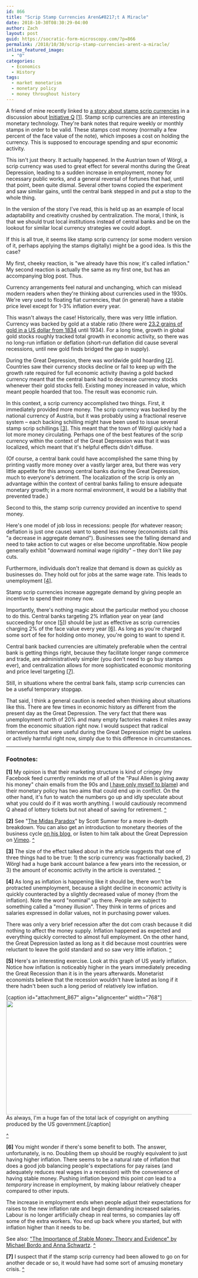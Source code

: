 ```yaml
---
id: 866
title: "Scrip Stamp Currencies Aren&#8217;t A Miracle"
date: 2018-10-30T08:30:29-04:00
author: Zach
layout: post
guid: https://socratic-form-microscopy.com/?p=866
permalink: /2018/10/30/scrip-stamp-currencies-arent-a-miracle/
inline_featured_image:
  - "0"
categories:
  - Economics
  - History
tags:
  - market monetarism
  - monetary policy
  - money throughout history
---
```


A friend of mine recently linked to <a href="http://www.lietaer.com/2010/03/the-worgl-experiment/?fbclid=IwAR3GHNpaerTEd2z5lOqPdRnpzdrxMbACwBNImg-1G9LWcvspC03sqkKNTsI">a story about stamp scrip currencies</a> in a discussion about <a href="https://initiativeq.com/">Initiative Q</a> <a href="#scr-bot-1" id="scr-top-1">[1]</a>. Stamp scrip currencies are an interesting monetary technology. They're bank notes that require weekly or monthly stamps in order to be valid. These stamps cost money (normally a few percent of the face value of the note), which imposes a cost on holding the currency. This is supposed to encourage spending and spur economic activity.

This isn't just theory. It actually happened. In the Austrian town of Wörgl, a scrip currency was used to great effect for several months during the Great Depression, leading to a sudden increase in employment, money for necessary public works, and a general reversal of fortunes that had, until that point, been quite dismal. Several other towns copied the experiment and saw similar gains, until the central bank stepped in and put a stop to the whole thing.

In the version of the story I've read, this is held up as an example of local adaptability and creativity crushed by centralization. The moral, I think, is that we should trust local institutions instead of central banks and be on the lookout for similar local currency strategies we could adopt.

If this is all true, it seems like stamp scrip currency (or some modern version of it, perhaps applying the stamps digitally) might be a good idea. Is this the case?

My first, cheeky reaction, is "we already have this now; it's called inflation." My second reaction is actually the same as my first one, but has an accompanying blog post. Thus.

Currency arrangements feel natural and unchanging, which can mislead modern readers when they're thinking about currencies used in the 1930s. We're very used to floating fiat currencies, that (in general) have a stable price level except for 1-3% inflation every year.

This wasn't always the case! Historically, there was very little inflation. Currency was backed by gold at a stable ratio (there were <a href="https://en.wikipedia.org/wiki/Coinage_Act_of_1834">23.2 grains of gold in a US dollar from 1834</a> until 1934). For a long time, growth in global gold stocks roughly tracked total growth in economic activity, so there was no long-run inflation or deflation (short-run deflation did cause several recessions, until new gold finds bridged the gap in supply).

During the Great Depression, there was worldwide gold hoarding <a href="#scr-bot-2" id="scr-top-2">[2]</a>. Countries saw their currency stocks decline or fail to keep up with the growth rate required for full economic activity (having a gold backed currency meant that the central bank had to decrease currency stocks whenever their gold stocks fell). Existing money increased in value, which meant people hoarded that too. The result was economic ruin.

In this context, a scrip currency accomplished two things. First, it immediately provided more money. The scrip currency was backed by the national currency of Austria, but it was probably using a fractional reserve system – each backing schilling might have been used to issue several stamp scrip schillings <a href="#scr-bot-3" id="scr-top-3">[3]</a>. This meant that the town of Wörgl quickly had a lot more money circulating. Perhaps one of the best features of the scrip currency within the context of the Great Depression was that it was localized, which meant that it's helpful effects didn't diffuse.

(Of course, a central bank could have accomplished the same thing by printing vastly more money over a vastly larger area, but there was very little appetite for this among central banks during the Great Depression, much to everyone's detriment. The localization of the scrip is only an advantage within the context of central banks failing to ensure adequate monetary growth; in a more normal environment, it would be a liability that prevented trade.)

Second to this, the stamp scrip currency provided an incentive to spend money.

Here's one model of job loss in recessions: people (for whatever reason; deflation is just one cause) want to spend less money (economists call this "a decrease in aggregate demand"). Businesses see the falling demand and need to take action to cut wages or else become unprofitable. Now people generally exhibit "downward nominal wage rigidity" – they don't like pay cuts.

Furthermore, individuals don't realize that demand is down as quickly as businesses do. They hold out for jobs at the same wage rate. This leads to unemployment <a href="#scr-bot-4" id="scr-top-4">[4]</a>.

Stamp scrip currencies increase aggregate demand by giving people an incentive to spend their money now.

Importantly, there's nothing magic about the particular method you choose to do this. Central banks targeting 2% inflation year on year (and succeeding for once <a href="#scr-bot-5" id="scr-top-5">[5]</a>) should be just as effective as scrip currencies charging 2% of the face value every year <a href="#scr-bot-6"  id="scr-top-6">[6]</a>. As long as you're charged some sort of fee for holding onto money, you're going to want to spend it.

Central bank backed currencies are ultimately preferable when the central bank is getting things right, because they facilitate longer range commerce and trade, are administratively simpler (you don't need to go buy stamps ever), and centralization allows for more sophisticated economic monitoring and price level targeting <a href="#scr-bot-7" id="scr-top-7">[7]</a>.

Still, in situations where the central bank fails, stamp scrip currencies can be a useful temporary stopgap.

That said, I think a general caution is needed when thinking about situations like this. There are few times in economic history as different from the present day as the Great Depression. The very fact that there was unemployment north of 20% and many empty factories makes it miles away from the economic situation right now. I would suspect that radical interventions that were useful during the Great Depression might be useless or actively harmful right now, simply due to this difference in circumstances.

---

<div class="footnotes" markdown="1">
<h3>Footnotes:</h3>

<strong id="scr-bot-1">[1]</strong> My opinion is that their marketing structure is kind of cringey (my Facebook feed currently reminds me of all of the "Paul Allen is giving away his money" chain emails from the 90s and <a href="https://www.facebook.com/zjacobi/posts/10155432099651467?notif_id=1540691579640771&amp;notif_t=feedback_reaction_generic">I have only myself to blame</a>) and their monetary policy has two aims that could end up in conflict. On the other hand, it's fun to watch the numbers go up and idly speculate about what you could do if it was worth anything. I would cautiously recommend Q ahead of lottery tickets but not ahead of saving for retirement. <a href="#scr-top-1">^</a>

<strong id="scr-bot-2">[2]</strong> See "<a href="http://www.independent.org/store/book.asp?id=118">The Midas Paradox</a>" by Scott Sumner for a more in-depth breakdown. You can also get an introduction to monetary theories of the business cycle <a href="http://www.themoneyillusion.com/short-intro-course-on-money/">on his blog</a>, or listen to him talk about the Great Depression on <a href="https://vimeo.com/11700175">Vimeo</a>. <a href="#scr-top-2">^</a>

<strong id="scr-bot-3">[3]</strong> The size of the effect talked about in the article suggests that one of three things had to be true: 1) the scrip currency was fractionally backed, 2) Wörgl had a huge bank account balance a few years into the recession, or 3) the amount of economic activity in the article is overstated. <a href="#scr-top-3">^</a>

<strong id="scr-bot-4">[4]</strong> As long as inflation is happening like it should be, there won't be protracted unemployment, because a slight decline in economic activity is quickly counteracted by a slightly decreased value of money (from the inflation). Note the word "nominal" up there. People are subject to something called a "money illusion". They think in terms of prices and salaries expressed in dollar values, not in purchasing power values.

There was only a very brief recession after the dot com crash because it did nothing to affect the money supply. Inflation happened as expected and everything quickly corrected to almost full employment. On the other hand, the Great Depression lasted as long as it did because most countries were reluctant to leave the gold standard and so saw very little inflation. <a href="#scr-top-4">^</a>

<strong id="scr-bot-5">[5]</strong> Here's an interesting exercise. Look at this graph of US yearly inflation. Notice how inflation is noticeably higher in the years immediately preceding the Great Recession than it is in the years afterwards. Monetarist economists believe that the recession wouldn't have lasted as long if it there hadn't been such a long period of relatively low inflation.

[caption id="attachment_867" align="aligncenter" width="768"]<img class="size-medium_large wp-image-867" src="https://socratic-form-microscopy.com/wp-content/uploads/fredgraph_inf_1997to2017-768x309.png" alt="" width="768" height="309" /> As always, I'm a huge fan of the total lack of copyright on anything produced by the US government.[/caption]

<a href="#scr-top-5">^</a>

<strong id="scr-bot-6">[6]</strong> You might wonder if there's some benefit to both. The answer, unfortunately, is no. Doubling them up should be roughly equivalent to just having higher inflation. There seems to be a natural rate of inflation that does a good job balancing people's expectations for pay raises (and adequately reduces real wages in a recession) with the convenience of having stable money. Pushing inflation beyond this point <em>can</em> lead to a <em>temporary</em> increase in employment, by making labour relatively cheaper compared to other inputs.

The increase in employment ends when people adjust their expectations for raises to the new inflation rate and begin demanding increased salaries. Labour is no longer artificially cheap in real terms, so companies lay off some of the extra workers. You end up back where you started, but with inflation higher than it needs to be.

See also: <a href="https://object.cato.org/sites/cato.org/files/serials/files/cato-journal/1983/5/cj3n1-5.pdf">"The Importance of Stable Money: Theory and Evidence" by Michael Bordo and Anna Schwartz</a>. <a href="#scr-top-6">^</a>

<strong id="scr-bot-7">[7]</strong> I suspect that if the stamp scrip currency had been allowed to go on for another decade or so, it would have had some sort of amusing monetary crisis. <a href="#scr-top-7">^</a>

</div>
